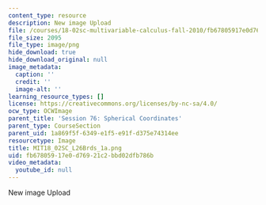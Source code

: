 ```yaml
---
content_type: resource
description: New image Upload
file: /courses/18-02sc-multivariable-calculus-fall-2010/fb67805917e0d76921c2bbd02dfb786b_MIT18_02SC_L26Brds_1a.png
file_size: 2095
file_type: image/png
hide_download: true
hide_download_original: null
image_metadata:
  caption: ''
  credit: ''
  image-alt: ''
learning_resource_types: []
license: https://creativecommons.org/licenses/by-nc-sa/4.0/
ocw_type: OCWImage
parent_title: 'Session 76: Spherical Coordinates'
parent_type: CourseSection
parent_uid: 1a869f5f-6349-e1f5-e91f-d375e74314ee
resourcetype: Image
title: MIT18_02SC_L26Brds_1a.png
uid: fb678059-17e0-d769-21c2-bbd02dfb786b
video_metadata:
  youtube_id: null
---
```

New image Upload